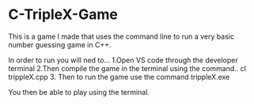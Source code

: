 # C-TripleX-Game
This is a game I made that uses the command line to run a very basic number guessing game in C++.

In order to run you will ned to...
1.Open VS code through the developer terminal
2.Then compile the game in the terminal  using the command.. cl trippleX.cpp
3. Then to run the game use the command trippleX.exe

You then be able to play using the terminal. 

